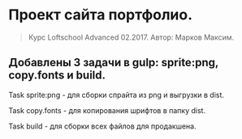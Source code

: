 # Проект сайта портфолио. 

> Курс Loftschool Advanced 02.2017. Автор: Марков Максим.

## Добавлены 3 задачи в gulp: sprite:png, copy.fonts и build.

Task sprite:png - для сборки спрайта из png и выгрузки в dist.

Task copy.fonts - для копирования шрифтов в папку dist.

Task build - для сборки всех файлов для продакшена.
